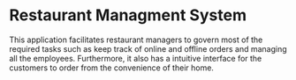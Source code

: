 # Restaurant Managment System
This application facilitates restaurant managers to govern most of the required tasks such as keep track of online and offline orders and managing all the employees.
Furthermore, it also has a intuitive interface for the customers to order from the convenience of their home. 

